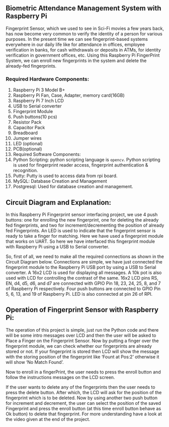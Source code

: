 ## Biometric Attendance Management System with Raspberry Pi

Fingerprint Sensor, which we used to see in Sci-Fi movies a few years back, has now become very common to verify the identity of a person for various purposes. In the present time we can see fingerprint-based systems everywhere in our daily life like for attendance in offices,  employee verification in banks, for cash withdrawals or deposits in ATMs, for identity verification in government offices, etc.
Using this Raspberry Pi FingerPrint System, we can enroll new fingerprints in the system and delete the already-fed fingerprints.

### Required Hardware Components:
1. Raspberry Pi 3 Model B+
1. Raspberry Pi Fan, Case, Adapter, memory card(16GB)
1. Raspberry Pi 7 Inch LCD
1. USB to Serial converter
1. Fingerprint Module
1. Push buttons(10 pcs)
1. Resistor Pack
1. Capacitor Pack
1. Breadboard
1. Jumper wires
1. LED (optional)
1. PCB(optional) 
1. Required Software Components:
1. Python Scripting: python scripting language is `opencv`. Python scripting is used for fingerprint reader access, fingerprint authentication & recognition.
1. Putty: Putty is used to access data from rpi board.
1. MySQL: Database Creation and Management
1. Postgresql: Used for database creation and management.
 


## Circuit Diagram and Explanation:

In this Raspberry Pi Fingerprint sensor interfacing project, we  use  4 push buttons: one for enrolling the new fingerprint, one for deleting the already fed fingerprints, and two for increment/decrementing the position of already fed Fingerprints. An LED is used to indicate that the fingerprint sensor is ready to take a finger for matching. Here we have used a fingerprint module that works on UART. So here we have interfaced this fingerprint module with Raspberry Pi using a USB to Serial converter.

So, first of all, we need to make all the required connections as shown in the Circuit Diagram below. Connections are simple, we have just connected the fingerprint module to the Raspberry Pi USB port by using a USB to Serial converter. A 16x2 LCD is used for displaying all messages. A 10k pot is also used with LCD for controlling the contrast of the same. 16x2 LCD pins RS, EN, d4, d5, d6, and d7 are connected with GPIO Pin 18, 23, 24, 25, 8, and 7 of Raspberry Pi respectively. Four push buttons are connected to GPIO Pin 5, 6, 13, and 19 of Raspberry Pi. LED is also connected at pin 26 of RPI.


## Operation of Fingerprint Sensor with Raspberry Pi:
The operation of this project is simple, just run the Python code and there will be some intro messages over LCD and then the user will be asked to Place a Finger on the Fingerprint Sensor. Now by putting a finger over the fingerprint module, we can check whether our fingerprints are already stored or not. If your fingerprint is stored then LCD will show the message with the storing position of the fingerprint like ‘Fount at Pos:2’ otherwise it will show ‘No Match Found’.

Now to enroll in a fingerPrint, the user needs to press the enroll button and follow the instructions messages on the LCD screen.

If the user wants to delete any of the fingerprints then the user needs to press the delete button. After which, the LCD will ask for the position of the fingerprint which is to be deleted. Now by using another two push button for increment and decrement, the user can select the position of the saved Fingerprint and press the enroll button (at this time enroll button behave as Ok button) to delete that fingerprint. For more understanding have a look at the video given at the end of the project.
